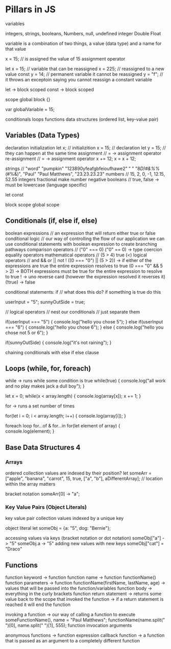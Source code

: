 # Pillars in JS

variables

<!-- what is a variable? -->
integers, strings, booleans, Numbers, null, undefined
integer
Double
Float

variable is a combination of two things, a value (data type) and a name for that value

x = 15; // is assigned the value of 15 assignment operator

let x = 15; // variable that can be reassigned
x = 225; // reassigned to a new value
const y = 14; // permanent variable it cannot be reassigned
y = "f"; // it throws an exceptoin saying you cannot reassign a constant variable

let -> block scoped
const -> block scoped

scope
global 
block {}

var globalVariable = 15;


conditionals
loops
functions
data structures (ordered list, key-value pair)

## Variables (Data Types)

declaration
initialization
let x; // initializition
x = 15; // declaration
let y = 15; // they can happen at the same time
assignment // = -> assignment operator
re-assignment // = -> assignment operator
x += 12;
x = x + 12;

strings // "word" "pumpkin" "123890yfeafgbfeioufhawe2" " " "8*D)#&%%*(#%&)", "Paul" "Paul Matthews", "23.23.23.23"
numbers // 15, 2, 0, -1, 12.15, 52.55
    integers
    fractional
    make number negative
booleans // true, false -> must be lowercase (language specific)

let 
const

block scope
global scope

## Conditionals (if, else if, else)

boolean expressions // an expression that will return either true or false
conditional logic // our way of controlling the flow of our application we can use conditional statements with boolean expression to create branching pathways
comparison operators // ("0" === 0) ("0" == 0) -> type coercion
    equality operators
    mathematical operators // (5 > 4) true (<)
logical operators // and && or || not !
    ((0 === "0") || (5 > 2)) -> if either of the expressions are true the entire expression resolves to true
    (0 === "0" && 5 > 2) -> BOTH expressions must be true for the entire expression to resolve to true
    ! -> uno reverse card (however the expression resolved it reverses it) (!true) -> false

conditional statements: if // what does this do? if something is true do this

userInput = "5";
sunnyOutSide = true;

// logical operators
// nest our conditionals
// just separate them

if(userInput === "5") {
    console.log("hello you chose 5");
}
else if(userInput === "6") {
    console.log("hello you chose 6");
}
else {
    console.log("hello you chose not 5 or 6");
}

if(sunnyOutSide) {
    console.log("it's not raining");
}


chaining conditionals with else if
else clause

## Loops (while, for, foreach)

while -> runs while some condition is true
while(true) {
    console.log("all work and no play makes jack a dull boy");
}

let x = 0;
while(x < array.length) {
    console.log(array[x]);
    x += 1;
}

for -> runs a set number of times

for(let i = 0; i < array.length; i++) {
    console.log(array[i]);
}

foreach loop
for...of & for...in
for(let element of array) {
    console.log(element);
}

## Base Data Structures 4

### Arrays

ordered collection values are indexed by their position?
let someArr = ["apple", "banana", "carrot", 15, true, ["a", "b"], aDifferentArray]; // location within the array matters

bracket notation
someArr[0] -> "a";

### Key Value Pairs (Object Literals)

key value pair collection values indexed by a unique key

object literal
let someObj = {a: "5", dog: "Bernie"};

accessing values via keys (bracket notation or dot notation)
someObj["a"] -> "5"
someObj.a -> "5"
adding new values with new keys
someObj["cat"] = "Draco"


## Functions

function keyword -> function
function name -> function functionName()
function parameters -> function functionName(firstName, lastName, age) -> values that will be passed into the function/variables
function body -> everything in the curly brackets
function return statement -> returns some value back to the scope that invoked the function -> if a return statement is reached it will end the function

invoking a function -> our way of calling a function to execute someFunctionName(), 
name = "Paul Matthews";
functionName(name.split(" ")[0], name.split(" ")[1], 555);
function invocation arguments




anonymous functions -> function expression
callback function -> a function that is passed as an argument to a completely different function



